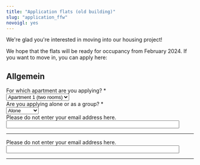 ```yaml
---
title: "Application flats (old building)"
slug: "application_ffw"
novoigl: yes
---
```

<style>
        .einzel {
            display: none;
        }

        .gruppe {
            display: none;
        }
    </style>
<script>
    document.addEventListener("DOMContentLoaded", function () {
        const groupSelect = document.getElementById("groupSelect");
        groupSelect.selectedIndex=-1;
        const alleinDiv = document.getElementsByClassName("einzel");
        const groupDiv = document.getElementsByClassName("gruppe");
        const groupReq = document.getElementsByClassName("groupreq");
        const alleinReq= document.getElementsByClassName("einzrequ");
        function turnControllOn(element){
            var controlDivs=element.getElementsByTagName("input");
            Array.from(controlDivs).forEach(function(controlDiv) {
                    // Remove the old class "control"
                controlDiv.disabled=false;
                });
        };
        function turnControllOff(element){
            var controlDivs=element.getElementsByTagName("input");
            Array.from(controlDivs).forEach(function(controlDiv) {
                    // Remove the old class "control"
                controlDiv.disabled=true;
                });
        };
        groupSelect.addEventListener("change", function () {
            if (groupSelect.value === "1") {
                Array.from(alleinDiv).forEach(function(element) {
                    element.style.display = "block";
                    turnControllOn(element);
                });
                Array.from(alleinReq).forEach(function(element){
                    element.required=true;
                });
                Array.from(groupDiv).forEach(function(element){
                    element.style.display = "none";
                    turnControllOff(element);
                });
                Array.from(groupReq).forEach(function(element){
                    element.required=false;
                })
            } else if (groupSelect.value === "2") {
                Array.from(alleinDiv).forEach(function(element) {
                    element.style.display = "none";
                    turnControllOff(element);
                });
                Array.from(alleinReq).forEach(function(element){
                    element.required=false;
                });
                Array.from(groupDiv).forEach(function(element){
                    element.style.display = "block";
                    turnControllOn(element);
                });
                Array.from(groupReq).forEach(function(element){
                    element.required=true;
                });
            } else {
                Array.from(alleinDiv).forEach(function(element) {
                    element.style.display = "none";
                    turnControllOff(element);
                });
                Array.from(groupDiv).forEach(function(element){
                    element.style.display = "none";
                    turnControllOff(element);
                });
                Array.from(alleinReq).forEach(function(element){
                    element.required=true;
                });
                Array.from(groupReq).forEach(function(element){
                    element.required=true;
                });
            }
        });
    });
</script>
<form action="/bewerbung_ffw/send.php" method="post" accept-charset="utf-8">
<p>
We're glad you're interested in moving into our housing project!

We hope that the flats will be ready for occupancy from February 2024.
If you want to move in, you can apply here:</p>

<h2>Allgemein</h2>
<div class="field">
    <label class="label" for="apartment">For which apartment are you applying? *</label>
	<div class="control">
        <div class="select">
            <select name="apartment">
                <option>Apartment 1 (two rooms)</option>
                <option>Apartment 2 (six rooms)</option>
            </select>
        </div>    </div>
</div>
<div class="field">
    <label class="label" for="group">Are you applying alone or as a group? *</label>
    <div class="control">
        <div class="select">
            <select name="group" id="groupSelect">
                <option value="1">Alone</option>
                <option value="2">As a group</option>
            </select>
        </div>
    </div>
</div>

<h2 class="einzel">Individual questions</h2>

<h3 class="einzel">Who are you?</h3>
<div class="field einzel">
    <label class="label" for="full_name">Name *</label>
	<div class="control has-icons-left">
        <input type="text" name="full_name" value="" class="input required einzrequ" maxlength="100" required/>
        <span class="icon is-small is-left">
            <i class="icon-user"></i>
        </span>
    </div>
</div>
<div class="field einzel">
    <label class="label" for="pronouns">Pronouns</label>
    <div class="control">
        <input class="input" type="text" placeholder="" maxlength="60" name="pronouns">
    </div>
</div>
<div class="field einzel">
    <label class="label" for="email">email *</label>
    <div class="control has-icons-left">
        <input type="email" name="email" value="" class="input required einzrequ email"
            id="email" size="55" required/>
        <span class="icon is-small is-left">
            <i class="icon-mail-alt"></i>
        </span>
    </div>
</div>
<!-- Schutz vor der Benutzung des Formulars mit Computern. Es ist wird nicht angezeigt. -->
<div class="field extra-field">
    <label class="label" for="mail">Please do not enter your email address here.</label>
    <div class="control has-icons-left">
        <input type="email" name="mail" value="" class="input email"
            id="mail" size="55"/>
    </div>
</div>
<div class="field einzel">
    <label class="label" for="age">Birthday *</label>
    <div class="control">
        <input class="input required einzrequ" type="date" id="age" name="age" value="2001-01-01" min="1940-01-01" max="2010-12-31" required />
    </div>
</div>
<!--<div class="field">
    <label class="label" for="age">Alter *</label>
    <div class="control">
        <input class="input required" type="number" id="age" name="age" min="18" max="100" required />
    </div>
</div>-->
<div class="field einzel">
    <label class="label" for="occupation">Occupation/Activity *</label>
    <div class="control">
        <input class="input einzrequ" type="text" placeholder="" maxlength="200" name="occupation" required>
    </div>
    <p class="help">Please indicate your expected activity at the time of your move-in.</p>
</div>

<h3 class="einzel">Textfragen</h3>
<p class="einzel">To get to know you and your attitude towards CA, here are four more detailed questions. Please answer them in no more than 1,000 characters each.</p>
<div class="field einzel">
    <label class="label" for="leitbild">Which points in our guiding principle are particularly important to you, and which points are you critical of? </label>
    <div class="control">
        <textarea name="leitbild" class="textarea" placeholder="" minlength="200" maxlength="1000"></textarea>
    </div>
    <p class="help is-success">Have a look at our <a href="/en/vision">vision</a></p>
</div>
<div class="field einzel">
    <label class="label" for="selbstverwaltung_experience">Do you have any previous experience with self-governance? If so, what is it? </label>
    <div class="control">
        <textarea name="selbstverwaltung_experience" class="textarea" placeholder="" maxlength="1000"></textarea>
    </div>
</div>
<div class="field einzel">
    <label class="label" for="selbstverwaltung_tasks">Which tasks could you imagine to be responsible for in the self-administration? </label>
    <div class="control">
        <textarea name="selbstverwaltung_tasks" class="textarea" placeholder="" minlength="100" maxlength="1000"></textarea>
    </div>
</div>
<div class="field einzel">
    <label class="label" for="wohnvorstellung">How do you imagine living in CA? (take your time to answer) </label>
    <div class="control">
        <textarea name="wohnvorstellung" class="textarea" placeholder="" minlength="200" maxlength="1000"></textarea>
    </div>
</div>

<h3 class="einzel">Miscellaneous</h3>
<div class="field einzel">
    <label class="label" for="barrier_free">Do you need a barrier-free flat? </label>
    <div class="control">
        <input class="input" type="text" placeholder="" maxlength="60" name="barrier_free">
    </div>
</div>
<div class="field einzel">
    <label class="label" for="contacts">Are you already in contact with possible flatmates? If so, who are they?</label>
    <div class="control">
        <input class="input" type="text" placeholder="" maxlength="200" name="contacts">
    </div>
</div>
<div class="field einzel">
    <label class="label" for="sonstiges">Is there anything you would like to add (about yourself)?</label>
    <div class="control">
        <textarea name="sonstiges" class="textarea" placeholder=""
            maxlength="1000"></textarea>
    </div>
</div>
<div class="field einzel">
    <label class="label" for="contact_options">We rent apartments as a whole and not to individuals. In order to find your roommates, we will connect you by sharing your contact details. How can your possible future roommates reach you? Please enter your phone number and/or e-mail address here.</label>
    <div class="control">
        <input name="contact_options" class="input" type="text" placeholder="" maxlength="200">
    </div>
</div>
<div class="field einzel">
    <label class="label" for="spam_protection">We would like to make sure that
    your aren't a computer: How much is 5 + 3? </label>
    <div class="spam_protection">
        <input class="input" type="text" placeholder="" maxlength="10" name="spam_protection">
    </div>
</div>
<hr>
<p class="einzel">After submitting, you will receive a confirmation mail to your given address. </p>
<p class="einzel">With the sending of your application you agree that your contact details will be shared with other applicants. We are keeping this data only for the duration of your application, after which it will be deleted. Please see our <a href="https://collegiumacademicum.de/datenschutz/">Privacy Policy</a> for further information. </p>
<div class="field einzel">
    <div class="control">
        <label class="sr-only" for="submit"></label>
          <input type="hidden" name="language" value="de">
        <input type="submit" name="submit" value="Abschicken" class="button is-link" id="submit">
    </div>
</div>

<h2 class="gruppe">Group questions</h2>

<h3 class="gruppe">Who are you?</h3>
<div class="field gruppe">
    <label class="label" for="group_size">How many are you? *</label>
	<div class="control">
        <input type="number" name="group_size" value="" class="input required" required/>
    </div>
</div>
<!-- open as many name, pronoun, age and occupation fields as there are group members -->
<div class="field gruppe">
    <label class="label" for="full_name">Names *</label>
	<div class="control has-icons-left">
        <input type="text" name="full_name" value="" class="input groupreq required" maxlength="100" required/>
        <span class="icon is-small is-left">
            <i class="icon-user"></i>
        </span>
    </div>
</div>
<div class="field gruppe">
    <label class="label" for="pronouns">Pronouns</label>
    <div class="control">
        <input class="input" type="text" placeholder="" maxlength="200" name="pronouns">
    </div>
</div>
<div class="field gruppe">
    <label class="label" for="email">Email (of one person of your goup) *</label>
    <div class="control has-icons-left">
        <input type="email" name="email" value="" class="input groupreq required email"
            id="email" size="55" required/>
        <span class="icon is-small is-left">
            <i class="icon-mail-alt"></i>
        </span>
    </div>
</div>
<!-- Schutz vor der Benutzung des Formulars mit Computern. Es ist wird nicht angezeigt. -->
<div class="field extra-field">
    <label class="label" for="mail">Please do not enter your email address here.</label>
    <div class="control has-icons-left">
        <input type="email" name="mail" value="" class="input email"
            id="mail" size="55"/>
    </div>
</div>
<!--<div class="field">
    <label class="label" for="age">Alter *</label>
    <div class="control">
        <input class="input required" type="number" id="age" name="age" min="18" max="100" required />
    </div>
</div>-->
<div class="field gruppe">
    <label class="label" for="age">Birthdays *</label>
    <div class="control">
        <input class="input required groupreq" type="text" placeholder="" maxlength="200" name="age" required />
    </div>
</div>
<div class="field gruppe">
    <label class="label" for="occupation">Occupations/Activities *</label>
    <div class="control">
        <input class="input groupreq" type="text" placeholder="" maxlength="800" name="occupation" required>
    </div>
</div>

<h3 class="gruppe">Text questions</h3>
<p class="gruppe">To get to know you and your attitude towards CA, here are five more detailed questions. Please answer them in no more than 1,000 characters each.</p>
<div class="field gruppe">
    <label class="label" for="characterise">What characterizes you as a group?</label>
    <div class="control">
        <textarea name="characterise" class="textarea" placeholder="" minlength="200" maxlength="1000"></textarea>
    </div>
</div>
<div class="field gruppe">
    <label class="label" for="leitbild">Which points in our guiding principle are particularly important to you, and which points are you critical of?</label>
    <div class="control">
        <textarea name="leitbild" class="textarea" placeholder="" minlength="200" maxlength="1000"></textarea>
    </div>
     <p class="help is-success">Have a look at our <a href="/en/vision">vision</a></p>
    </div>
<div class="field gruppe">
    <label class="label" for="selbstverwaltung_experience">Do you have previous experience with self-governance? If yes, which one?</label>
    <div class="control">
        <textarea name="selbstverwaltung_experience" class="textarea" placeholder="" maxlength="1000"></textarea>
    </div>
</div>
<div class="field gruppe">
    <label class="label" for="selbstverwaltung_tasks">Which tasks could you imagine to be responsible for in the self-administration?</label>
    <div class="control">
        <textarea name="selbstverwaltung_tasks" class="textarea" placeholder="" minlength="100" maxlength="1000"></textarea>
    </div>
</div>
<div class="field gruppe">
    <label class="label" for="wohnvorstellung">How do you imagine living in CA? (take your time to answer) </label>
    <div class="control">
        <textarea name="wohnvorstellung" class="textarea" placeholder="" minlength="200"
            maxlength="1000"></textarea>
    </div>
</div>

<h3 class="gruppe">Miscellaneous</h3>
<div class="field gruppe">
    <label class="label" for="barrier_free">Are any of you in need of accessible housing?</label>
    <div class="control">
        <input class="input" type="text" placeholder="" maxlength="60" name="barrier_free">
    </div>
</div>
<div class="field gruppe">
    <label class="label" for="long-term">Do you plan to live here for a longer period of time?</label>
    <div class="control">
        <input class="input" type="text" placeholder="" maxlength="200" name="long-term">
    </div>
</div>
<div class="field gruppe">
    <label class="label" for="sonstiges">Is there anything else you would like to add (about yourselves)?</label>
    <div class="control">
        <textarea name="sonstiges" class="textarea" placeholder=""
            maxlength="1000"></textarea>
    </div>
</div>
<div class="field gruppe">
    <label class="label" for="contact_options">We rent apartments as a whole and not to individuals. If you aren’t a full group already and still need some roommates: How can your possible future roommates reach you? Please enter at least one cell phone number and/or e-mail address here. </label>
    <div class="control">
        <input name="contact_options" class="input" type="text" placeholder="" maxlength="200">
    </div>
</div>
<div class="field gruppe">
    <label class="label" for="spam_protection">We would like to make sure that
    your aren't a computer: How much is 5 + 3?</label>
    <div class="spam_protection">
        <input class="input" type="text" placeholder="" maxlength="10" name="spam_protection">
    </div>
</div>
<hr>
<p class="gruppe">After submitting, you will receive a confirmation mail to your given address.</p>
<p class="gruppe">With the sending of your application you agree that your contact details will be shared with other applicants.
We are keeping this data only for the duration of your application, after which it will be deleted. Please see our <a href="https://collegiumacademicum.de/datenschutz/">Privacy Policy</a> for further information.</p>
<div class="field">
    <div class="control gruppe">
        <label class="sr-only" for="submit"></label>
          <input type="hidden" name="language" value="de">
        <input type="submit" name="submit" value="Abschicken" class="button is-link" id="submit">
    </div>
</div>


</form>
